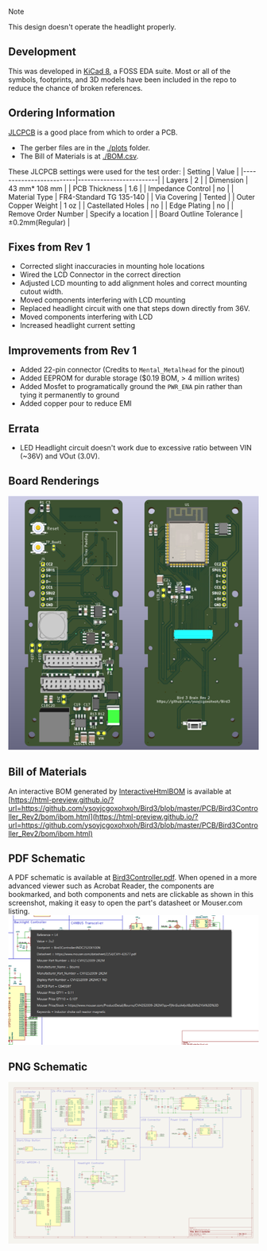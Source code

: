 > [!NOTE]
> This design doesn't operate the headlight properly.

## Development ##
This was developed in [KiCad 8](https://www.kicad.org/), a FOSS EDA suite. Most or all of the symbols, footprints, and 3D models have been included in the repo to reduce the chance of broken references.

## Ordering Information ##
[JLCPCB](https://jlcpcb.com/) is a good place from which to order a PCB.
- The gerber files are in the [./plots](plots) folder.
- The Bill of Materials is at [./BOM.csv](BOM.csv).

These JLCPCB settings were used for the test order:
| Setting                 | Value                   |
|-------------------------|-------------------------|
| Layers                  | 2                       |
| Dimension               | 43 mm* 108 mm           |
| PCB Thickness           | 1.6                     |
| Impedance Control       | no                      |
| Material Type           | FR4-Standard TG 135-140 |
| Via Covering            | Tented                  |
| Outer Copper Weight     | 1 oz                    |
| Castellated Holes       | no                      |
| Edge Plating            | no                      |
| Remove Order Number     | Specify a location      |
| Board Outline Tolerance | ±0.2mm(Regular)         |

## Fixes from Rev 1 ##
- Corrected slight inaccuracies in mounting hole locations
- Wired the LCD Connector in the correct direction
- Adjusted LCD mounting to add alignment holes and correct mounting cutout width.
- Moved components interfering with LCD mounting
- Replaced headlight circuit with one that steps down directly from 36V.
- Moved components interfering with LCD
- Increased headlight current setting

## Improvements from Rev 1 ##
- Added 22-pin connector (Credits to `Mental_Metalhead` for the pinout)
- Added EEPROM for durable storage ($0.19 BOM, > 4 million writes)
- Added Mosfet to programatically ground the `PWR_ENA` pin rather than tying it permanently to ground
- Added copper pour to reduce EMI

## Errata ##
- LED Headlight circuit doesn't work due to excessive ratio between VIN (~36V) and VOut (3.0V).

## Board Renderings ##
![PCB](Bird3Controller.png)

## Bill of Materials ##
An interactive BOM generated by [InteractiveHtmlBOM](https://github.com/openscopeproject/InteractiveHtmlBom) is available at [https://html-preview.github.io/?url=https://github.com/ysoyjcgoxohxoh/Bird3/blob/master/PCB/Bird3Controller_Rev2/bom/ibom.html](https://html-preview.github.io/?url=https://github.com/ysoyjcgoxohxoh/Bird3/blob/master/PCB/Bird3Controller_Rev2/bom/ibom.html)

## PDF Schematic ##
A PDF schematic is available at [Bird3Controller.pdf](Bird3Controller.pdf). When opened in a more advanced viewer such as Acrobat Reader, the components are bookmarked, and both components and nets are clickable as shown in this screenshot, making it easy to open the part's datasheet or Mouser.com listing.
![PDF Schematic Example](PDF_Schematic_Features.png)

## PNG Schematic ##
![Schematic](Schematic.png)
